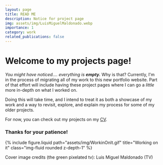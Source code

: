 ```yaml
---
layout: page
title: READ ME
description: Notice for project page
img: assets/img/LuisMiguelMaldonado.webp
importance: 1
category: work
related_publications: false
---
```


# Welcome to my projects page!

*You might have noticed.... everything is **empty.*** Why is that?
Currently, I'm in the process of migrating all of my work to this new portfolio website. Part of that effort will include having these project pages where I can go a *little* more in-depth on what I worked on.

Doing this will take time, and I intend to treat it as both a showcase of my work and a way to revisit, explore, and explain my process for some of my older projects. 

For now, you can check out my projects on my [CV](https://vibbel.github.io/cv/#projects-1).

### Thanks for your patience!
<div class="row justify-content-sm-center">
    <div class="col-sm-8 mt-3 mt-md-0">
        {% include figure.liquid path="assets/img/WorkinOnIt.gif" title="Working on it" class="img-fluid rounded z-depth-1" %}
    </div>
</div>

Cover image credits (the green pixelated tv): Luis Miguel Maldonado (TV)
